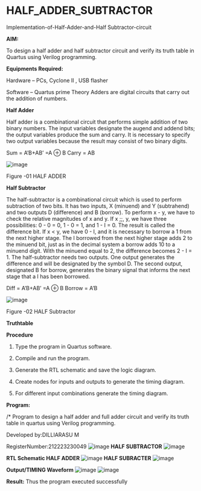# HALF_ADDER_SUBTRACTOR

Implementation-of-Half-Adder-and-Half Subtractor-circuit

**AIM:**

To design a half adder and half subtractor circuit and verify its truth table in Quartus using Verilog programming.

**Equipments Required:**

Hardware – PCs, Cyclone II , USB flasher 

Software – Quartus prime Theory Adders are digital circuits that carry out the addition of numbers.

**Half Adder**

Half adder is a combinational circuit that performs simple addition of two binary numbers. The input variables designate the augend and addend bits; the output variables produce the sum and carry. It is necessary to specify two output variables because the result may consist of two binary digits.

Sum = A’B+AB’ =A ⊕ B Carry = AB

![image](https://github.com/naavaneetha/HALF_ADDER_SUBTRACTOR/assets/154305477/bd4a0b2c-cdbc-4184-ab08-81578f121e1f)

Figure -01 HALF ADDER

**Half Subtractor**

The half-subtractor is a combinational circuit which is used to perform subtraction of two bits. It has two inputs, X (minuend) and Y (subtrahend) and two outputs D (difference) and B (borrow). To perform x - y, we have to check the relative magnitudes of x and y. If x ;;, y, we have three possibilities: 0 - 0 = 0, 1 - 0 = 1, and 1 - I = 0. The result is called the difference bit. If x < y, we have 0 - I, and it is necessary to borrow a 1 from the next higher stage. The I borrowed from the next higher stage adds 2 to the minuend bit, just as in the decimal system a borrow adds 10 to a minuend digit. With the minuend equal to 2, the difference becomes 2 - I = 1. The half-subtractor needs two outputs. One output generates the difference and will be designated by the symbol D. The second output, designated B for borrow, generates the binary signal that informs the next stage that a I has been borrowed. 

Diff = A’B+AB’ =A ⊕ B
Borrow = A’B

 ![image](https://github.com/naavaneetha/HALF_ADDER_SUBTRACTOR/assets/154305477/d76b099c-513f-4e7c-843a-e2fd028a531a)

Figure -02 HALF Subtractor

**Truthtable**

**Procedure**

1.	Type the program in Quartus software.

2.	Compile and run the program.

3.	Generate the RTL schematic and save the logic diagram.

4.	Create nodes for inputs and outputs to generate the timing diagram.

5.	For different input combinations generate the timing diagram.


**Program:**

/* Program to design a half adder and full adder circuit and verify its truth table in quartus using Verilog programming.

Developed by:DILLIARASU M

RegisterNumber:212223230049
![image](https://github.com/Dilliarasu0105/HALF_ADDER_SUBTRACTOR/assets/144979593/0f18e6a0-a89b-4546-b1df-b38fe23b0c2a)
**HALF SUBTRACTOR**
![image](https://github.com/Dilliarasu0105/HALF_ADDER_SUBTRACTOR/assets/144979593/43e8aca6-c960-4e39-bdf8-69fe2e410611)

**RTL Schematic HALF ADDER**
![image](https://github.com/Dilliarasu0105/HALF_ADDER_SUBTRACTOR/assets/144979593/8d7aec40-fa74-405a-918f-057778339de8)
**HALF SUBRACTER**
![image](https://github.com/Dilliarasu0105/HALF_ADDER_SUBTRACTOR/assets/144979593/9e28006a-4d3b-43be-bf64-d47cf70bc3ad)

**Output/TIMING Waveform**
![image](https://github.com/Dilliarasu0105/HALF_ADDER_SUBTRACTOR/assets/144979593/1eca3813-8ce8-4604-a2bf-11c92e4360a1)
![image](https://github.com/Dilliarasu0105/HALF_ADDER_SUBTRACTOR/assets/144979593/7d4ab9ab-7701-4195-85b7-226b1a82cfcc)

**Result:**
      Thus the program executed successfully

